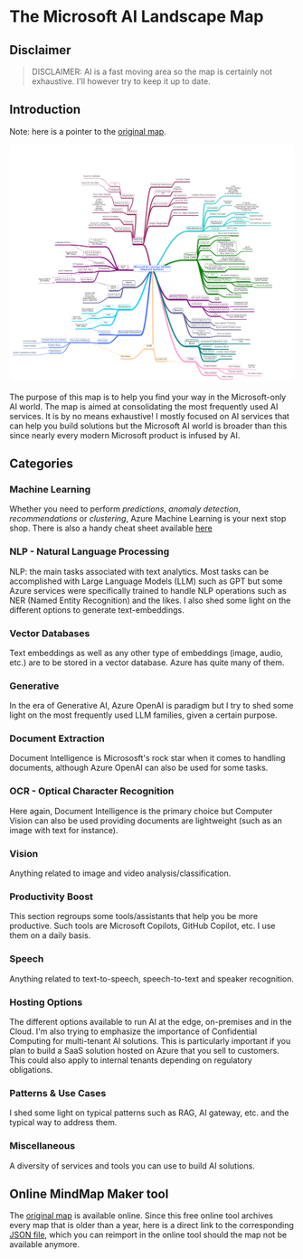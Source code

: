# The Microsoft AI Landscape Map
## Disclaimer
> DISCLAIMER: AI is a fast moving area so the map is certainly not exhaustive. I'll however try to keep it up to date.

## Introduction
Note: here is a pointer to the [original map](https://app.mindmapmaker.org/#m:mmea793b1ef4e84aad86363fb430838d92).

![ailandscapemap](./images/ai-map.png)

The purpose of this map is to help you find your way in the Microsoft-only AI world. The map is aimed at consolidating the most frequently used AI services. It is by no means exhaustive! I mostly focused on AI services that can help you build solutions but the Microsoft AI world is broader than this since nearly every modern Microsoft product is infused by AI.

## Categories
### Machine Learning
Whether you need to perform *predictions*, *anomaly detection*, *recommendations* or *clustering*, Azure Machine Learning is your next stop shop. There is also a handy cheat sheet available [here](https://learn.microsoft.com/en-us/azure/machine-learning/algorithm-cheat-sheet?view=azureml-api-1)  

### NLP - Natural Language Processing
NLP: the main tasks associated with text analytics. Most tasks can be accomplished with Large Language Models (LLM) such as GPT but some Azure services were specifically trained to handle NLP operations such as NER (Named Entity Recognition) and the likes. I also shed some light on the different options to generate text-embeddings.
### Vector Databases
Text embeddings as well as any other type of embeddings (image, audio, etc.) are to be stored in a vector database. Azure has quite many of them.
### Generative
In the era of Generative AI, Azure OpenAI is paradigm but I try to shed some light on the most frequently used LLM families, given a certain purpose.
### Document Extraction
Document Intelligence is Micrososft's rock star when it comes to handling documents, although Azure OpenAI can also be used for some tasks.
### OCR - Optical Character Recognition
Here again, Document Intelligence is the primary choice but Computer Vision can also be used providing documents are lightweight (such as an image with text for instance).

### Vision
Anything related to image and video analysis/classification.

### Productivity Boost
This section regroups some tools/assistants that help you be more productive. Such tools are Microsoft Copilots, GitHub Copilot, etc. I use them on a daily basis. 

### Speech
Anything related to text-to-speech, speech-to-text and speaker recognition.

### Hosting Options
The different options available to run AI at the edge, on-premises and in the Cloud. I'm also trying to emphasize the importance of Confidential Computing for multi-tenant AI solutions. This is particularly important if you plan to build a SaaS solution hosted on Azure that you sell to customers. This could also apply to internal tenants depending on regulatory obligations.
### Patterns & Use Cases
I shed some light on typical patterns such as RAG, AI gateway, etc. and the typical way to address them.
### Miscellaneous
A diversity of services and tools you can use to build AI solutions.

## Online MindMap Maker tool
The [original map](https://app.mindmapmaker.org/#m:mm9699b1945d814c5eae42697b078356c4) is available online. Since this free online tool archives every map that is older than a year, here is a direct link to the corresponding [JSON file](./AI-landscape.json), which you can reimport in the online tool should the map not be available anymore.
